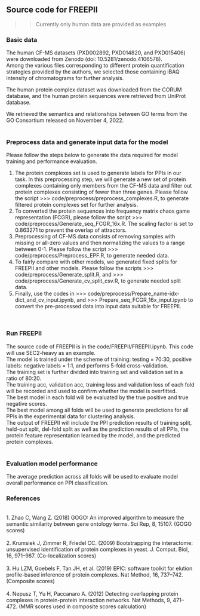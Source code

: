 ## Source code for FREEPII <br />
>> Currently only human data are provided as examples <br />

### Basic data
The human CF-MS datasets (PXD002892, PXD014820, and PXD015406) were downloaded from Zenodo (doi: 10.5281/zenodo.4106578). <br />
Among the various files corresponding to different protein quantification strategies provided by the authors, we selected those containing iBAQ intensity of chromatograms for further analysis. <br /> 

The human protein complex dataset was downloaded from the CORUM database, and the human protein sequences were retrieved from UniProt database. <br />

We retrieved the semantics and relationships between GO terms from the GO Consortium released on November 4, 2022. <br /><br />

### Preprocess data and generate input data for the model
Please follow the steps below to generate the data required for model training and performance evaluation. <br />
1. The protein complexes set is used to generate labels for PPIs in our task. In this preprocessing step, we will generate a new set of protein complexes containing only members from the CF-MS data and filter out protein complexes consisting of fewer than three genes. Please follow the script >>> code/preprocess/preprocess_complexes.R,  to generate filtered protein complexes set for further analysis.
2. To converted the protein sequences into frequency matrix chaos game representation (FCGR), please follow the script >>> code/preprocess/Generate_seq_FCGR_16x.R. The scaling factor is set to 0.863271 to prevent the overlap of attractors.
3. Preprocessing of CF-MS data consists of removing samples with missing or all-zero values ​​and then normalizing the values ​​to a range between 0-1. Please follow the script >>> code/preprocess/Preprocess_EPF.R,  to generate needed data.
4. To fairly compare with other models, we generated fixed splits for FREEPII and other models. Please follow the scripts >>> code/preprocess/Generate_split.R, and >>> code/preprocess/Generate_cv_split_csv.R, to generate needed split data.
5. Finally, use the codes in >>> code/preprocess/Prepare_name-idx-dict_and_cv_input.ipynb, and  >>>  Prepare_seq_FCGR_16x_input.ipynb to convert the pre-processed data into input data suitable for FREEPII.
<br />

### Run FREEPII
The source code of FREEPII is in the code/FREEPII/FREEPII.ipynb. This code will use SEC2-heavy as an example. <br />
The model is trained under the scheme of training: testing = 70:30, positive labels: negative labels = 1:1, and performs 5-fold cross-validation. <br />
The training set is further divided into training set and validation set in a ratio of 80:20. <br />
The training acc, validation acc, training loss and validation loss of each fold will be recorded and used to confirm whether the model is overfitted. <br />
The best model in each fold will be evaluated by the true positive and true negative scores. <br />
The best model among all folds will be used to generate predictions for all PPIs in the experimental data for clustering analysis. <br />
The output of FREEPII will include the PPI prediction results of training split, held-out split, del-fold split as well as the prediction results of all PPIs, the protein feature representation learned by the model, and the predicted protein complexes. 
<br />
<br />

### Evaluation model performance
The average prediction across all folds will be used to evaluate model overall performance on PPI classification. <br />


### References

<br />
1. Zhao C, Wang Z. (2018) GOGO: An improved algorithm to measure the semantic similarity between gene ontology terms. Sci Rep, 8, 15107.  (GOGO scores)
<br />
<br />
2. Krumsiek J, Zimmer R, Friedel CC. (2009) Bootstrapping the interactome: unsupervised identification of protein complexes in yeast. J. Comput. Biol, 16, 971–987.  (Co-localization scores)
<br />
<br />
3. Hu LZM, Goebels F, Tan JH, et al. (2019) EPIC: software toolkit for elution profile-based inference of protein complexes. Nat Method, 16, 737–742.  (Composite scores)
<br />
<br />
4. Nepusz T, Yu H, Paccanaro A. (2012) Detecting overlapping protein complexes in protein-protein interaction networks. Nat Methods, 9, 471–472.  (MMR scores used in composite scores calculation)
<br />
